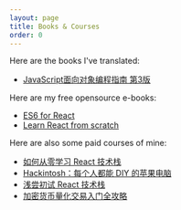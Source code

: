 ```yaml
---
layout: page
title: Books & Courses
order: 0
---
```


Here are the books I've translated:

* [JavaScript面向对象编程指南 第3版](https://item.jd.com/13534670.html)

Here are my free opensource e-books:

* [ES6 for React](https://discountry.gitbook.io/es6-for-react/)
* [Learn React from scratch](https://discountry.gitbook.io/learn-react-from-scratch/)

Here are also some paid courses of mine:

* [如何从零学习 React 技术栈](http://gitbook.cn/gitchat/column/59ae12fdbc511269a95f9616)
* [Hackintosh：每个人都能 DIY 的苹果电脑](http://gitbook.cn/gitchat/activity/59e46f4b2db6961373ef147b)
* [浅尝初试 React 技术栈](http://gitbook.cn/gitchat/activity/595dcdb4a1976c1fe07e6920)
* [加密货币量化交易入门全攻略](https://gitbook.cn/gitchat/activity/5c7bf51875f10b305744b3f2)
